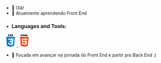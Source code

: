 - 👋 Olá!
- 🌱 Atualmente aprendendo Front End
- <h3 align="left">Languages and Tools:</h3>
<p align="left"> <a href="https://www.w3schools.com/css/" target="_blank" rel="noreferrer"> <img src="https://raw.githubusercontent.com/devicons/devicon/master/icons/css3/css3-original-wordmark.svg" alt="css3" width="40" height="40"/> </a> <a href="https://www.w3.org/html/" target="_blank" rel="noreferrer"> <img src="https://raw.githubusercontent.com/devicons/devicon/master/icons/html5/html5-original-wordmark.svg" alt="html5" width="40" height="40"/> </a> </p>

- 👀 Focada em avançar na jornada do Front End e partir pro Back End :)
<!---
laviramos/laviramos is a ✨ special ✨ repository because its `README.md` (this file) appears on your GitHub profile.
You can click the Preview link to take a look at your changes.
--->
